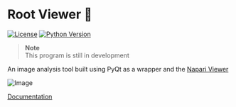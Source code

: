 # Root Viewer 🌳

[![License](https://img.shields.io/pypi/l/magicgui.svg)](https://github.com/pyapp-kit/magicgui/blob/main/LICENSE)
[![Python Version](https://img.shields.io/pypi/pyversions/magicgui.svg)](https://python.org)


> **Note** <br>
> This program is still in development

An image analysis tool built using PyQt as a wrapper and the [Napari Viewer](https://github.com/napari/napari)

![Image](https://github.com/wildrootlab/root-viewer/blob/main/docs/images/main.gif)

[Documentation](https://wildrootlab.github.io/root-viewer/intro.html)
